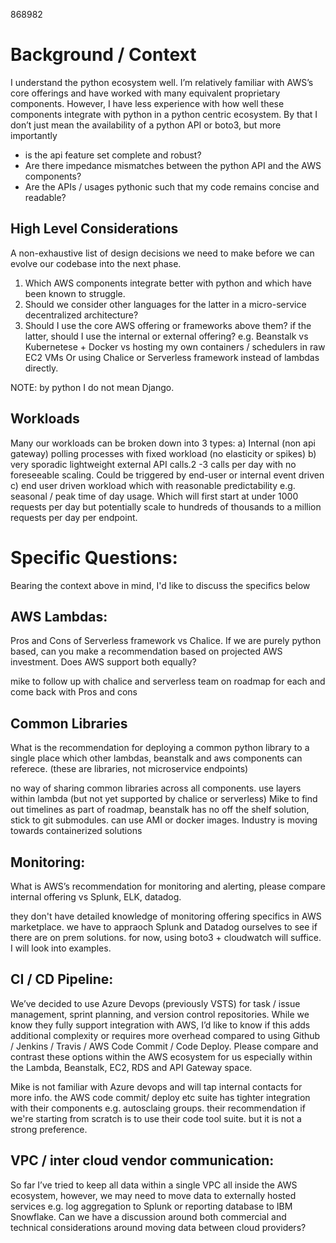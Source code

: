868982

# Background / Context
I understand the python ecosystem well. I’m relatively familiar with AWS’s core offerings and have worked with many equivalent proprietary components. However, I have less experience with how well these components integrate with python in a python centric ecosystem. 
By that I don’t just mean the availability of a python API or boto3, but more importantly 
-	is the api feature set complete and robust? 
-	Are there impedance mismatches between the python API and the AWS components? 
-	Are the APIs / usages pythonic such that my code remains concise and readable?

## High Level  Considerations 
A non-exhaustive list of design decisions we need to make before we can evolve our codebase into the next phase.
1.	Which AWS components integrate better with python and which have been known to struggle. 
2.	Should we consider other languages for the latter in a micro-service decentralized architecture?
3.	Should I use the core AWS offering or frameworks above them? if the latter, should I use the internal or external offering?
e.g. 
Beanstalk vs Kubernetese + Docker vs hosting my own containers / schedulers in raw EC2 VMs
Or
using Chalice or Serverless framework instead of lambdas directly.

NOTE: by python I do not mean Django. 


## Workloads 
Many our workloads can be broken down into 3 types:
a)	Internal (non api gateway) polling processes with fixed workload (no elasticity or spikes)
b)	very sporadic lightweight external API calls.2 -3 calls per day with no foreseeable scaling. Could be triggered by end-user or internal event driven
c)	end user driven workload which with reasonable predictability e.g. seasonal / peak time of day usage. Which will first start at under 1000 requests per day but potentially scale to hundreds of thousands to a million requests per day per endpoint.

# Specific Questions:
Bearing the context above in mind, I'd like to discuss the specifics below 

## AWS Lambdas:
Pros and Cons of Serverless framework vs Chalice. If we are purely python based, can you make a recommendation based on projected AWS investment.
Does AWS support both equally?

<response> mike to follow up with chalice and serverless team on roadmap for each and come back with Pros and cons

## Common Libraries
What is the recommendation for deploying a common python library to a single place which other lambdas, beanstalk and aws components can referece. (these are libraries, not microservice endpoints)

<response> no way of sharing common libraries across all components. 
  use layers within lambda (but not yet supported by chalice or serverless) Mike to find out timelines as part of roadmap,
  beanstalk has no off the shelf solution, stick to git submodules. can use AMI or docker images.
  Industry is moving towards containerized solutions

## Monitoring:
What is AWS’s recommendation for monitoring and alerting, please compare internal offering vs Splunk, ELK, datadog.

<response> they don't have detailed knowledge of monitoring offering specifics in AWS marketplace. we have to appraoch Splunk and Datadog ourselves to see if there are on prem solutions. for now, using boto3 + cloudwatch will suffice. I will look into examples.

## CI / CD Pipeline:
We’ve decided to use Azure Devops (previously VSTS) for task / issue management, sprint planning, and version control repositories. While we know they fully support integration with AWS, I’d like to know if this adds additional complexity or requires more overhead compared to using Github / Jenkins / Travis / AWS Code Commit / Code Deploy. Please compare and contrast these options within the AWS ecosystem for us especially within the Lambda, Beanstalk, EC2, RDS and API Gateway space.

<response> Mike is not familiar with Azure devops and will tap internal contacts for more info. the AWS code commit/ deploy etc suite has tighter integration with their components e.g. autosclaing groups. their recommendation if we're starting from scratch is to use their code tool suite. but it is not a strong preference.

## VPC / inter cloud vendor communication:
So far I’ve tried to keep all data within a single VPC all inside the AWS ecosystem, however, we may need to move data to externally hosted services e.g. log aggregation to Splunk or reporting database to IBM Snowflake. Can we have a discussion around both commercial and technical considerations around moving data between cloud providers?


